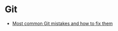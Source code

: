# Git

  * <a target="_blank" href="https://medium.com/@i_AnkurBiswas/common-git-mistakes-and-how-to-fix-them-10184cd5fa77">Most common Git mistakes and how to fix them</a>